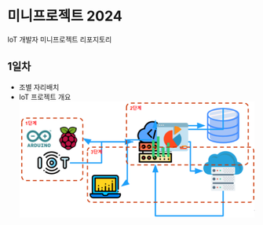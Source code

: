 # 미니프로젝트 2024
IoT 개발자 미니프로젝트 리포지토리

## 1일차
- 조별 자리배치
- IoT 프로젝트 개요
 ![IoT프로젝트](https://github.com/KimJaeRin/miniprojects-2024/blob/main/images/mp001.png)
